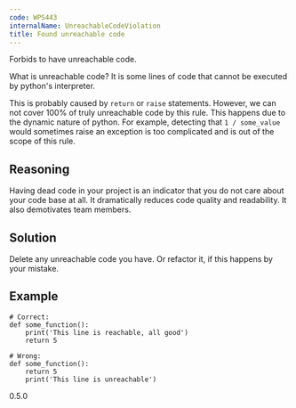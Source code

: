 ```yaml
---
code: WPS443
internalName: UnreachableCodeViolation
title: Found unreachable code
---
```


Forbids to have unreachable code.

What is unreachable code? It is some lines of code that cannot be
executed by python's interpreter.

This is probably caused by `return` or `raise` statements. However, we
can not cover 100% of truly unreachable code by this rule. This happens
due to the dynamic nature of python. For example, detecting that `1 /
some_value` would sometimes raise an exception is too complicated and is
out of the scope of this rule.

## Reasoning
Having dead code in your project is an indicator that you do not
care about your code base at all. It dramatically reduces code
quality and readability. It also demotivates team members.

## Solution
Delete any unreachable code you have. Or refactor it, if this
happens by your mistake.

## Example

    # Correct:
    def some_function():
        print('This line is reachable, all good')
        return 5
    
    # Wrong:
    def some_function():
        return 5
        print('This line is unreachable')

<div class="versionadded">

0.5.0

</div>
